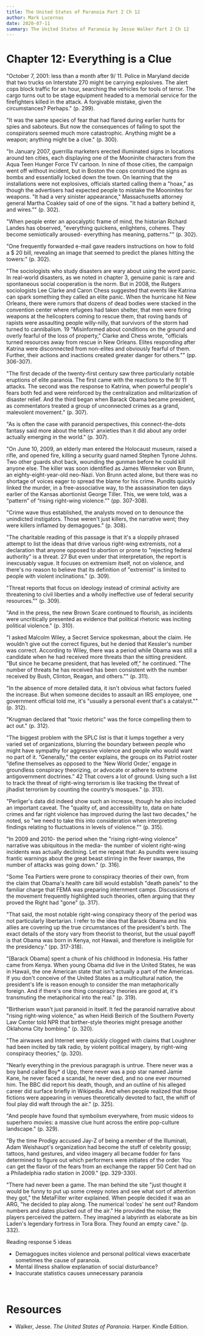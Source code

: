 ```yaml
---
title: The United States of Paranoia Part 2 Ch 12
author: Mark Lucernas
date: 2020-07-11
summary: The United States of Paranoia by Jesse Walker Part 2 Ch 12
---
```



# Chapter 12: Everything is a Clue

"October 7, 2001: less than a month after 9/ 11. Police in Maryland decide that
two trucks on Interstate 270 might be carrying explosives. The alert cops block
traffic for an hour, searching the vehicles for tools of terror. The cargo turns
out to be stage equipment headed to a memorial service for the firefighters
killed in the attack. A forgivable mistake, given the circumstances? Perhaps."
(p. 299).

"It was the same species of fear that had flared during earlier hunts for spies
and saboteurs. But now the consequences of failing to spot the conspirators
seemed much more catastrophic. Anything might be a weapon; anything might be a
clue." (p. 300).

"In January 2007, guerrilla marketers erected illuminated signs in locations
around ten cities, each displaying one of the Mooninite characters from the Aqua
Teen Hunger Force TV cartoon. In nine of those cities, the campaign went off
without incident, but in Boston the cops construed the signs as bombs and
essentially locked down the town. On learning that the installations were not
explosives, officials started calling them a "hoax," as though the advertisers
had expected people to mistake the Mooninites for weapons. "It had a very
sinister appearance," Massachusetts attorney general Martha Coakley said of one
of the signs. "It had a battery behind it, and wires."" (p. 302).

"When people enter an apocalyptic frame of mind, the historian Richard Landes has
observed, "everything quickens, enlightens, coheres. They become semiotically
aroused- everything has meaning, patterns."" (p. 302).

"One frequently forwarded e-mail gave readers instructions on how to fold a $ 20
bill, revealing an image that seemed to predict the planes hitting the towers:"
(p. 302).

"The sociologists who study disasters are wary about using the word panic. In
real-world disasters, as we noted in chapter 3, genuine panic is rare and
spontaneous social cooperation is the norm. But in 2008, the Rutgers
sociologists Lee Clarke and Caron Chess suggested that events like Katrina can
spark something they called an elite panic. When the hurricane hit New Orleans,
there were rumors that dozens of dead bodies were stacked in the convention
center where refugees had taken shelter, that men were firing weapons at the
helicopters coming to rescue them, that roving bands of rapists were assaulting
people willy-nilly, that survivors of the storm had turned to cannibalism. 19
"Misinformed about conditions on the ground and overly fearful of the loss of
property," Clarke and Chess wrote, "officials turned resources away from rescue
in New Orleans. Elites responding after Katrina were disconnected from
non-elites and obviously fearful of them. Further, their actions and inactions
created greater danger for others."" (pp. 306-307).

"The first decade of the twenty-first century saw three particularly notable
eruptions of elite paranoia. The first came with the reactions to the 9/ 11
attacks. The second was the response to Katrina, when powerful people's fears
both fed and were reinforced by the centralization and militarization of
disaster relief. And the third began when Barack Obama became president, as
commentators treated a group of unconnected crimes as a grand, malevolent
movement." (p. 307).

"As is often the case with paranoid perspectives, this connect-the-dots fantasy
said more about the tellers' anxieties than it did about any order actually
emerging in the world." (p. 307).

"On June 10, 2009, an elderly man entered the Holocaust museum, raised a rifle,
and opened fire, killing a security guard named Stephen Tyrone Johns. Two other
guards shot back, wounding the gunman before he could kill anyone else. The
killer was soon identified as James Wenneker von Brunn, an eighty-eight-year-old
neo-Nazi. Von Brunn acted alone, but there was no shortage of voices eager to
spread the blame for his crime. Pundits quickly linked the murder, in a
free-associative way, to the assassination ten days earlier of the Kansas
abortionist George Tiller. This, we were told, was a “pattern” of “rising
right-wing violence.”" (pp. 307-308).

"Crime wave thus established, the analysts moved on to denounce the unindicted
instigators. Those weren't just killers, the narrative went; they were killers
inflamed by demagogues." (p. 308).

"The charitable reading of this passage is that it's a sloppily phrased attempt
to list the ideas that drive various right-wing extremists, not a declaration
that anyone opposed to abortion or prone to "rejecting federal authority" is a
threat. 27 But even under that interpretation, the report is inexcusably vague.
It focuses on extremism itself, not on violence, and there's no reason to
believe that its definition of "extremist" is limited to people with violent
inclinations." (p. 309).

"Threat reports that focus on ideology instead of criminal activity are
threatening to civil liberties and a wholly ineffective use of federal security
resources."" (p. 309).

"And in the press, the new Brown Scare continued to flourish, as incidents were
uncritically presented as evidence that political rhetoric was inciting
political violence." (p. 310).

"I asked Malcolm Wiley, a Secret Service spokesman, about the claim. He wouldn't
give out the correct figures, but he denied that Kessler's number was correct.
According to Wiley, there was a period while Obama was still a candidate when he
had received more threats than the sitting president. "But since he became
president, that has leveled off," he continued. "The number of threats he has
received has been consistent with the number received by Bush, Clinton, Reagan,
and others."" (p. 311).

"In the absence of more detailed data, it isn't obvious what factors fueled the
increase. But when someone decides to assault an IRS employee, one government
official told me, it's "usually a personal event that's a catalyst."" (p. 312).

"Krugman declared that "toxic rhetoric" was the force compelling them to act
out." (p. 312).

"The biggest problem with the SPLC list is that it lumps together a very varied
set of organizations, blurring the boundary between people who might have
sympathy for aggressive violence and people who would want no part of it.
“Generally,” the center explains, the groups on its Patriot roster “define
themselves as opposed to the ‘New World Order,’ engage in groundless conspiracy
theorizing, or advocate or adhere to extreme antigovernment doctrines.” 42 That
covers a lot of ground. Using such a list to track the threat of right-wing
terrorism is like tracking the threat of jihadist terrorism by counting the
country’s mosques." (p. 313).

"Perliger's data did indeed show such an increase, though he also included an
important caveat. The "quality of, and accessibility to, data on hate crimes and
far right violence has improved during the last two decades," he noted, so "we
need to take this into consideration when interpreting findings relating to
fluctuations in levels of violence."" (p. 315).

"In 2009 and 2010- the period when the "rising right-wing violence" narrative was
ubiquitous in the media- the number of violent right-wing incidents was actually
declining. Let me repeat that: As pundits were issuing frantic warnings about
the great beast stirring in the fever swamps, the number of attacks was going
down." (p. 316).

"Some Tea Partiers were prone to conspiracy theories of their own, from the claim
that Obama's health care bill would establish "death panels" to the familiar
charge that FEMA was preparing internment camps. Discussions of the movement
frequently highlighted such theories, often arguing that they proved the Right
had "gone" (p. 317).

"That said, the most notable right-wing conspiracy theory of the period was not
particularly libertarian. I refer to the idea that Barack Obama and his allies
are covering up the true circumstances of the president's birth. The exact
details of the story vary from theorist to theorist, but the usual payoff is
that Obama was born in Kenya, not Hawaii, and therefore is ineligible for the
presidency." (pp. 317-318).

"[Barack Obama] spent a chunk of his childhood in Indonesia. His father came from
Kenya. When young Obama did live in the United States, he was in Hawaii, the one
American state that isn't actually a part of the Americas. If you don't conceive
of the United States as a multicultural nation, the president's life is reason
enough to consider the man metaphorically foreign. And if there's one thing
conspiracy theories are good at, it's transmuting the metaphorical into the
real." (p. 319).

"Birtherism wasn't just paranoid in itself. It fed the paranoid narrative about
"rising right-wing violence," as when Heidi Beirich of the Southern Poverty Law
Center told NPR that birther-style theories might presage another Oklahoma City
bombing." (p. 320).

"The airwaves and Internet were quickly clogged with claims that Loughner had
been incited by talk radio, by violent political imagery, by right-wing
conspiracy theories," (p. 320).

"Nearly everything in the previous paragraph is untrue. There never was a boy
band called Boy* d Upp, there never was a pop star named Jamie Kane, he never
faced a scandal, he never died, and no one ever mourned him. The BBC did report
his death, though, and an outline of his alleged career did surface briefly in
Wikipedia. And when people realized that those fictions were appearing in venues
theoretically devoted to fact, the whiff of foul play did waft through the air."
(p. 325).

"And people have found that symbolism everywhere, from music videos to superhero
movies: a massive clue hunt across the entire pop-culture landscape." (p. 329).

"By the time Prodigy accused Jay-Z of being a member of the Illuminati, Adam
Weishaupt's organization had become the stuff of celebrity gossip; tattoos, hand
gestures, and video imagery all became fodder for fans determined to figure out
which performers were initiates of the order. You can get the flavor of the
fears from an exchange the rapper 50 Cent had on a Philadelphia radio station in
2009." (pp. 329-330).

"There had never been a game. The man behind the site "just thought it would be
funny to put up some creepy notes and see what sort of attention they got," the
MetaFilter writer explained. When people decided it was an ARG, "he decided to
play along. The numerical ‘codes' he sent out? Random numbers and dates plucked
out of the air." He provided the noise; the players perceived the pattern. They
imagined a labyrinth as elaborate as bin Laden's legendary fortress in Tora
Bora. They found an empty cave." (p. 332).


Reading response 5 ideas

  - Demagogues incites violence and personal political views exacerbate
    sometimes the cause of paranoia.
  - Mental illness shallow explanation of social disturbance?
  - Inaccurate statistics causes unnecessary paranoia


<br>

# Resources

  - Walker, Jesse. _The United States of Paranoia_. Harper. Kindle Edition.
